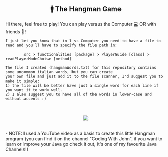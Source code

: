 <h2 align="center">
🚹 The Hangman Game
</h2> 

Hi there, feel free to play!
You can play versus the Computer 💻 OR with friends 👯!

	I just let you know that in 1 vs Computer you need to have a file to read and you'll have to specify the file path in:
	
      		src > functionalities [package] > PlayerGuide [class] > readPlayerModeChoise [method]
		
  	The file I created (hangmanWords.txt) for this repository contains some uncommon italian words, but you can create
  	your own file and just add it to the file scanner, I'd suggest you to make it simple:
	1) the file will be better have just a single word for each line if you want it to work well. 
  	2) I also suggest you to have all of the words in lower-case and without accents :)
</br>	
<p align="center">
  <img src="https://user-images.githubusercontent.com/116837478/232335009-69f77f36-48d7-49ed-bc23-7433f7a54490.gif"/>
</p>
</br>
- NOTE:
	I used a YouTube video as a basis to create this little Hangman program (you can find it on the channel "Coding With John", if you want to learn or improve your Java go check it out, it's one of my favourite Java Channels!)

